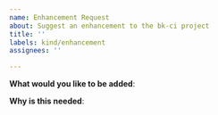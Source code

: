 ```yaml
---
name: Enhancement Request
about: Suggest an enhancement to the bk-ci project
title: ''
labels: kind/enhancement
assignees: ''

---
```


<!-- Please only use this template for submitting enhancement requests -->

**What would you like to be added**:

**Why is this needed**:
